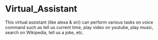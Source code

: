 # Virtual_Assistant
This virtual assistant (like alexa &amp; siri) can perform various tasks on voice command such as tell us current time, play video on youtube, play music, search on Wikipedia, tell us a joke, etc.
